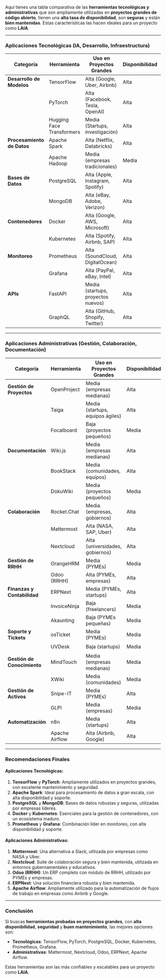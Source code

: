 Aquí tienes una tabla comparativa de las **herramientas tecnológicas y administrativas** que son ampliamente utilizadas en **proyectos grandes de código abierto**, tienen una **alta tasa de disponibilidad**, son **seguras** y están **bien mantenidas**. Estas características las hacen ideales para un proyecto como **LAIA**.

---

### **Aplicaciones Tecnológicas (IA, Desarrollo, Infraestructura)**

| Categoría                  | Herramienta               | Uso en Proyectos Grandes | Disponibilidad | Seguridad | Mantenimiento | Recomendación |
|----------------------------|---------------------------|--------------------------|----------------|-----------|---------------|---------------|
| **Desarrollo de Modelos**  | TensorFlow                | Alta (Google, Uber, Airbnb) | Alta           | Alta      | Excelente     | ⭐⭐⭐⭐⭐       |
|                            | PyTorch                   | Alta (Facebook, Tesla, OpenAI) | Alta           | Alta      | Excelente     | ⭐⭐⭐⭐⭐       |
|                            | Hugging Face Transformers | Media (Startups, investigación) | Alta           | Alta      | Bueno         | ⭐⭐⭐⭐        |
| **Procesamiento de Datos** | Apache Spark              | Alta (Netflix, Databricks) | Alta           | Alta      | Excelente     | ⭐⭐⭐⭐⭐       |
|                            | Apache Hadoop             | Media (empresas tradicionales) | Media          | Media     | Bueno         | ⭐⭐⭐         |
| **Bases de Datos**         | PostgreSQL                | Alta (Apple, Instagram, Spotify) | Alta           | Alta      | Excelente     | ⭐⭐⭐⭐⭐       |
|                            | MongoDB                   | Alta (eBay, Adobe, Verizon) | Alta           | Alta      | Excelente     | ⭐⭐⭐⭐⭐       |
| **Contenedores**           | Docker                    | Alta (Google, AWS, Microsoft) | Alta           | Alta      | Excelente     | ⭐⭐⭐⭐⭐       |
|                            | Kubernetes                | Alta (Spotify, Airbnb, SAP) | Alta           | Alta      | Excelente     | ⭐⭐⭐⭐⭐       |
| **Monitoreo**              | Prometheus                | Alta (SoundCloud, DigitalOcean) | Alta           | Alta      | Excelente     | ⭐⭐⭐⭐⭐       |
|                            | Grafana                   | Alta (PayPal, eBay, Intel) | Alta           | Alta      | Excelente     | ⭐⭐⭐⭐⭐       |
| **APIs**                   | FastAPI                   | Media (startups, proyectos nuevos) | Alta           | Alta      | Bueno         | ⭐⭐⭐⭐        |
|                            | GraphQL                   | Alta (GitHub, Shopify, Twitter) | Alta           | Alta      | Excelente     | ⭐⭐⭐⭐⭐       |

---

### **Aplicaciones Administrativas (Gestión, Colaboración, Documentación)**

| Categoría                  | Herramienta               | Uso en Proyectos Grandes | Disponibilidad | Seguridad | Mantenimiento | Recomendación |
|----------------------------|---------------------------|--------------------------|----------------|-----------|---------------|---------------|
| **Gestión de Proyectos**   | OpenProject               | Media (empresas medianas) | Alta           | Alta      | Bueno         | ⭐⭐⭐⭐        |
|                            | Taiga                     | Media (startups, equipos ágiles) | Alta           | Alta      | Bueno         | ⭐⭐⭐⭐        |
|                            | Focalboard                | Baja (proyectos pequeños) | Media          | Media     | Bueno         | ⭐⭐⭐         |
| **Documentación**          | Wiki.js                   | Media (empresas medianas) | Alta           | Alta      | Bueno         | ⭐⭐⭐⭐        |
|                            | BookStack                 | Media (comunidades, equipos) | Alta           | Alta      | Bueno         | ⭐⭐⭐⭐        |
|                            | DokuWiki                  | Media (proyectos pequeños) | Media          | Media     | Regular       | ⭐⭐⭐         |
| **Colaboración**           | Rocket.Chat               | Media (empresas, gobiernos) | Alta           | Alta      | Bueno         | ⭐⭐⭐⭐        |
|                            | Mattermost                | Alta (NASA, SAP, Uber)   | Alta           | Alta      | Excelente     | ⭐⭐⭐⭐⭐       |
|                            | Nextcloud                 | Alta (universidades, gobiernos) | Alta           | Alta      | Excelente     | ⭐⭐⭐⭐⭐       |
| **Gestión de RRHH**        | OrangeHRM                 | Media (PYMEs)            | Media          | Media     | Regular       | ⭐⭐⭐         |
|                            | Odoo (RRHH)               | Alta (PYMEs, empresas)   | Alta           | Alta      | Excelente     | ⭐⭐⭐⭐⭐       |
| **Finanzas y Contabilidad**| ERPNext                   | Media (PYMEs, startups)  | Alta           | Alta      | Bueno         | ⭐⭐⭐⭐        |
|                            | InvoiceNinja              | Baja (freelancers)       | Media          | Media     | Regular       | ⭐⭐⭐         |
|                            | Akaunting                 | Baja (PYMEs pequeñas)    | Media          | Media     | Regular       | ⭐⭐⭐         |
| **Soporte y Tickets**      | osTicket                  | Media (PYMEs)            | Media          | Media     | Regular       | ⭐⭐⭐         |
|                            | UVDesk                    | Baja (startups)          | Media          | Media     | Regular       | ⭐⭐⭐         |
| **Gestión de Conocimiento**| MindTouch                 | Media (empresas medianas) | Media          | Media     | Regular       | ⭐⭐⭐         |
|                            | XWiki                     | Media (comunidades)      | Media          | Media     | Regular       | ⭐⭐⭐         |
| **Gestión de Activos**     | Snipe-IT                  | Media (PYMEs)            | Alta           | Alta      | Bueno         | ⭐⭐⭐⭐        |
|                            | GLPI                      | Media (empresas)         | Media          | Media     | Regular       | ⭐⭐⭐         |
| **Automatización**         | n8n                       | Media (startups)         | Alta           | Alta      | Bueno         | ⭐⭐⭐⭐        |
|                            | Apache Airflow            | Alta (Airbnb, Google)    | Alta           | Alta      | Excelente     | ⭐⭐⭐⭐⭐       |

---

### **Recomendaciones Finales**

#### **Aplicaciones Tecnológicas**:
1. **TensorFlow** y **PyTorch**: Ampliamente utilizados en proyectos grandes, con excelente mantenimiento y seguridad.
2. **Apache Spark**: Ideal para procesamiento de datos a gran escala, con alta disponibilidad y soporte.
3. **PostgreSQL** y **MongoDB**: Bases de datos robustas y seguras, utilizadas por empresas líderes.
4. **Docker** y **Kubernetes**: Esenciales para la gestión de contenedores, con un ecosistema maduro.
5. **Prometheus** y **Grafana**: Combinación líder en monitoreo, con alta disponibilidad y soporte.

#### **Aplicaciones Administrativas**:
1. **Mattermost**: Una alternativa a Slack, utilizada por empresas como NASA y Uber.
2. **Nextcloud**: Suite de colaboración segura y bien mantenida, utilizada en entornos gubernamentales y educativos.
3. **Odoo (RRHH)**: Un ERP completo con módulo de RRHH, utilizado por PYMEs y empresas.
4. **ERPNext**: Una solución financiera robusta y bien mantenida.
5. **Apache Airflow**: Ampliamente utilizado para la automatización de flujos de trabajo en empresas como Airbnb y Google.

---

### **Conclusión**
Si buscas **herramientas probadas en proyectos grandes**, con **alta disponibilidad**, **seguridad** y **buen mantenimiento**, las mejores opciones son:
- **Tecnológicas**: TensorFlow, PyTorch, PostgreSQL, Docker, Kubernetes, Prometheus, Grafana.
- **Administrativas**: Mattermost, Nextcloud, Odoo, ERPNext, Apache Airflow.

Estas herramientas son las más confiables y escalables para un proyecto como **LAIA**.
